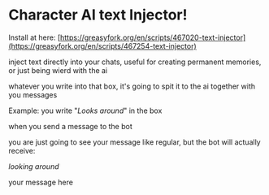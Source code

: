 # Character AI text Injector!

Install at here:
[https://greasyfork.org/en/scripts/467020-text-injector](https://greasyfork.org/en/scripts/467254-text-injector)

inject text directly into your chats, useful for creating permanent memories, or just being wierd with the ai

whatever you write into that box, it's going to spit it to the ai together with you messages

Example: you write "*Looks around*" in the box

when you send a message to the bot

you are just going to see your message like regular, but the bot will actually receive:

*looking around*

your message here
